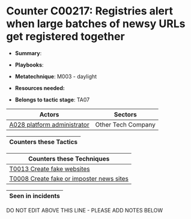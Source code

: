 # Counter C00217: Registries alert when large batches of newsy URLs get registered together

* **Summary**: 

* **Playbooks**: 

* **Metatechnique**: M003 - daylight

* **Resources needed:** 

* **Belongs to tactic stage**: TA07


| Actors | Sectors |
| ------ | ------- |
| [A028 platform administrator](../actors/A028.md) | Other Tech Company |



| Counters these Tactics |
| ---------------------- |



| Counters these Techniques |
| ------------------------- |
| [T0013 Create fake websites](../techniques/T0013.md) |
| [T0008 Create fake or imposter news sites](../techniques/T0008.md) |



| Seen in incidents |
| ----------------- |


DO NOT EDIT ABOVE THIS LINE - PLEASE ADD NOTES BELOW